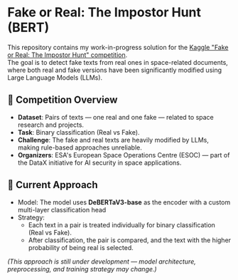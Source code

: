 # Fake or Real: The Impostor Hunt (BERT)

This repository contains my work-in-progress solution for the [Kaggle "Fake or Real: The Impostor Hunt" competition](https://www.kaggle.com/competitions/fake-or-real-the-impostor-hunt).  
The goal is to detect fake texts from real ones in space-related documents, where both real and fake versions have been significantly modified using Large Language Models (LLMs).

## 📌 Competition Overview
- **Dataset**: Pairs of texts — one real and one fake — related to space research and projects.
- **Task**: Binary classification (Real vs Fake).
- **Challenge**: The fake and real texts are heavily modified by LLMs, making rule-based approaches unreliable.
- **Organizers**: ESA's European Space Operations Centre (ESOC) — part of the DataX initiative for AI security in space applications.

## 🧠 Current Approach
- Model: The model uses **DeBERTaV3-base** as the encoder with a custom multi-layer classification head
- Strategy:
  - Each text in a pair is treated individually for binary classification (Real vs Fake).
  - After classification, the pair is compared, and the text with the higher probability of being real is selected.

*(This approach is still under development — model architecture, preprocessing, and training strategy may change.)*
